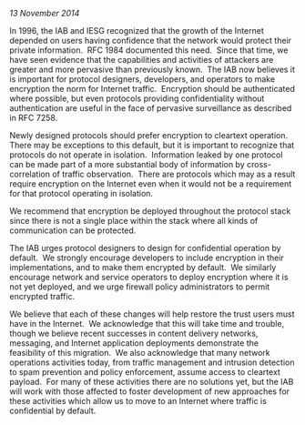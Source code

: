
*13 November 2014*


In 1996, the IAB and IESG recognized that the growth of the Internet depended on users having confidence that the network would protect their private information.  RFC 1984 documented this need.  Since that time, we have seen evidence that the capabilities and activities of attackers are greater and more pervasive than previously known.  The IAB now believes it is important for protocol designers, developers, and operators to make encryption the norm for Internet traffic.  Encryption should be authenticated where possible, but even protocols providing confidentiality without authentication are useful in the face of pervasive surveillance as described in RFC 7258.


Newly designed protocols should prefer encryption to cleartext operation. There may be exceptions to this default, but it is important to recognize that protocols do not operate in isolation.  Information leaked by one protocol can be made part of a more substantial body of information by cross-correlation of traffic observation.  There are protocols which may as a result require encryption on the Internet even when it would not be a requirement for that protocol operating in isolation.


We recommend that encryption be deployed throughout the protocol stack since there is not a single place within the stack where all kinds of communication can be protected.


The IAB urges protocol designers to design for confidential operation by default.  We strongly encourage developers to include encryption in their implementations, and to make them encrypted by default.  We similarly encourage network and service operators to deploy encryption where it is not yet deployed, and we urge firewall policy administrators to permit encrypted traffic.


We believe that each of these changes will help restore the trust users must have in the Internet.  We acknowledge that this will take time and trouble, though we believe recent successes in content delivery networks, messaging, and Internet application deployments demonstrate the feasibility of this migration.  We also acknowledge that many network operations activities today, from traffic management and intrusion detection to spam prevention and policy enforcement, assume access to cleartext payload.  For many of these activities there are no solutions yet, but the IAB will work with those affected to foster development of new approaches for these activities which allow us to move to an Internet where traffic is confidential by default.


